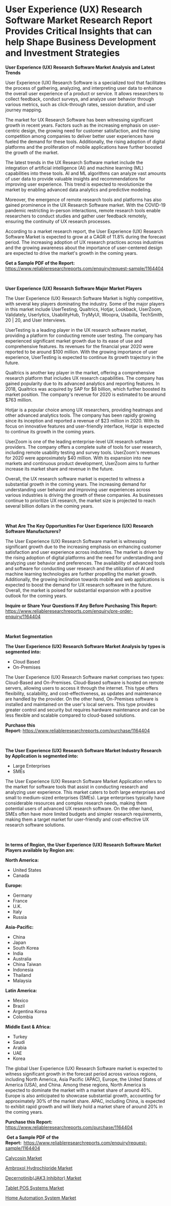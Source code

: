 <p><h1>User Experience (UX) Research Software Market Research Report Provides Critical Insights that can help Shape Business Development and Investment Strategies</h1></p><p><strong>User Experience (UX) Research Software Market Analysis and Latest Trends</strong></p>
<p><p>User Experience (UX) Research Software is a specialized tool that facilitates the process of gathering, analyzing, and interpreting user data to enhance the overall user experience of a product or service. It allows researchers to collect feedback, conduct surveys, and analyze user behavior through various metrics, such as click-through rates, session duration, and user journey mapping.</p><p>The market for UX Research Software has been witnessing significant growth in recent years. Factors such as the increasing emphasis on user-centric design, the growing need for customer satisfaction, and the rising competition among companies to deliver better user experiences have fueled the demand for these tools. Additionally, the rising adoption of digital platforms and the proliferation of mobile applications have further boosted the growth of the market.</p><p>The latest trends in the UX Research Software market include the integration of artificial intelligence (AI) and machine learning (ML) capabilities into these tools. AI and ML algorithms can analyze vast amounts of user data to provide valuable insights and recommendations for improving user experience. This trend is expected to revolutionize the market by enabling advanced data analytics and predictive modeling.</p><p>Moreover, the emergence of remote research tools and platforms has also gained prominence in the UX Research Software market. With the COVID-19 pandemic restricting in-person interactions, remote research tools enable researchers to conduct studies and gather user feedback remotely, ensuring the continuity of UX research processes.</p><p>According to a market research report, the User Experience (UX) Research Software Market is expected to grow at a CAGR of 11.8% during the forecast period. The increasing adoption of UX research practices across industries and the growing awareness about the importance of user-centered design are expected to drive the market's growth in the coming years.</p></p>
<p><strong>Get a Sample PDF of the Report:&nbsp;</strong> <a href="https://www.reliableresearchreports.com/enquiry/request-sample/1164404">https://www.reliableresearchreports.com/enquiry/request-sample/1164404</a></p>
<p>&nbsp;</p>
<p><strong>User Experience (UX) Research Software Major Market Players</strong></p>
<p><p>The User Experience (UX) Research Software Market is highly competitive, with several key players dominating the industry. Some of the major players in this market include UserTesting, Qualtrics, Hotjar, Lookback, UserZoom, Validately, Userlytics, UsabilityHub, TryMyUI, Woopra, Usabilla, TechSmith, 20 | 20, and User Interviews.</p><p>UserTesting is a leading player in the UX research software market, providing a platform for conducting remote user testing. The company has experienced significant market growth due to its ease of use and comprehensive features. Its revenues for the financial year 2020 were reported to be around $100 million. With the growing importance of user experience, UserTesting is expected to continue its growth trajectory in the future.</p><p>Qualtrics is another key player in the market, offering a comprehensive research platform that includes UX research capabilities. The company has gained popularity due to its advanced analytics and reporting features. In 2018, Qualtrics was acquired by SAP for $8 billion, which further boosted its market position. The company's revenue for 2020 is estimated to be around $763 million.</p><p>Hotjar is a popular choice among UX researchers, providing heatmaps and other advanced analytics tools. The company has been rapidly growing since its inception and reported a revenue of $23 million in 2020. With its focus on innovative features and user-friendly interface, Hotjar is expected to continue its growth in the coming years.</p><p>UserZoom is one of the leading enterprise-level UX research software providers. The company offers a complete suite of tools for user research, including remote usability testing and survey tools. UserZoom's revenues for 2020 were approximately $40 million. With its expansion into new markets and continuous product development, UserZoom aims to further increase its market share and revenue in the future.</p><p>Overall, the UX research software market is expected to witness a substantial growth in the coming years. The increasing demand for understanding user behavior and improving user experiences across various industries is driving the growth of these companies. As businesses continue to prioritize UX research, the market size is projected to reach several billion dollars in the coming years.</p></p>
<p>&nbsp;</p>
<p><strong>What Are The Key Opportunities For User Experience (UX) Research Software Manufacturers?</strong></p>
<p><p>The User Experience (UX) Research Software market is witnessing significant growth due to the increasing emphasis on enhancing customer satisfaction and user experience across industries. The market is driven by the rising adoption of digital platforms and the need for understanding and analyzing user behavior and preferences. The availability of advanced tools and software for conducting user research and the utilization of AI and machine learning technologies are further propelling the market growth. Additionally, the growing inclination towards mobile and web applications is expected to boost the demand for UX research software in the future. Overall, the market is poised for substantial expansion with a positive outlook for the coming years.</p></p>
<p><strong>Inquire or Share Your Questions If Any Before Purchasing This Report:</strong> <a href="https://www.reliableresearchreports.com/enquiry/pre-order-enquiry/1164404">https://www.reliableresearchreports.com/enquiry/pre-order-enquiry/1164404</a></p>
<p>&nbsp;</p>
<p><strong>Market Segmentation</strong></p>
<p><strong>The User Experience (UX) Research Software Market Analysis by types is segmented into:</strong></p>
<p><ul><li>Cloud Based</li><li>On-Premises</li></ul></p>
<p><p>The User Experience (UX) Research Software market comprises two types: Cloud-Based and On-Premises. Cloud-Based software is hosted on remote servers, allowing users to access it through the internet. This type offers flexibility, scalability, and cost-effectiveness, as updates and maintenance are handled by the provider. On the other hand, On-Premises software is installed and maintained on the user's local servers. This type provides greater control and security but requires hardware maintenance and can be less flexible and scalable compared to cloud-based solutions.</p></p>
<p><strong>Purchase this Report:&nbsp;</strong><a href="https://www.reliableresearchreports.com/purchase/1164404">https://www.reliableresearchreports.com/purchase/1164404</a></p>
<p>&nbsp;</p>
<p><strong>The User Experience (UX) Research Software Market Industry Research by Application is segmented into:</strong></p>
<p><ul><li>Large Enterprises</li><li>SMEs</li></ul></p>
<p><p>The User Experience (UX) Research Software Market Application refers to the market for software tools that assist in conducting research and analyzing user experience. This market caters to both large enterprises and small to medium-sized enterprises (SMEs). Large enterprises typically have considerable resources and complex research needs, making them potential users of advanced UX research software. On the other hand, SMEs often have more limited budgets and simpler research requirements, making them a target market for user-friendly and cost-effective UX research software solutions.</p></p>
<p>&nbsp;</p>
<p><strong>In terms of Region, the User Experience (UX) Research Software Market Players available by Region are:</strong></p>
<p>
    <p> <strong> North America: </strong>
        <ul>
            <li>United States</li>
            <li>Canada</li>
        </ul>
        </p> 
    <p> <strong> Europe: </strong>
        <ul>
            <li>Germany</li>
            <li>France</li>
            <li>U.K.</li>
            <li>Italy</li>
            <li>Russia</li>
        </ul>
        </p> 
    <p> <strong> Asia-Pacific: </strong>
        <ul>
            <li>China</li>
            <li>Japan</li>
            <li>South Korea</li>
            <li>India</li>
            <li>Australia</li>
            <li>China Taiwan</li>
            <li>Indonesia</li>
            <li>Thailand</li>
            <li>Malaysia</li>
        </ul>
        </p> 
    <p> <strong> Latin America: </strong>
        <ul>
            <li>Mexico</li>
            <li>Brazil</li>
            <li>Argentina Korea</li>
            <li>Colombia</li>
        </ul>
        </p> 
    <p> <strong> Middle East & Africa: </strong>
        <ul>
            <li>Turkey</li>
            <li>Saudi</li>
            <li>Arabia</li>
            <li>UAE</li>
            <li>Korea</li>
        </ul>
    </p>
    </p>
<p><p>The global User Experience (UX) Research Software market is expected to witness significant growth in the forecast period across various regions, including North America, Asia Pacific (APAC), Europe, the United States of America (USA), and China. Among these regions, North America is expected to dominate the market with a market share of around 40%. Europe is also anticipated to showcase substantial growth, accounting for approximately 30% of the market share. APAC, including China, is expected to exhibit rapid growth and will likely hold a market share of around 20% in the coming years.</p></p>
<p><strong>Purchase this Report: </strong><a href="https://www.reliableresearchreports.com/purchase/1164404">https://www.reliableresearchreports.com/purchase/1164404</a></p>
<p>&nbsp;<strong>Get a Sample PDF of the Report:&nbsp;&nbsp;</strong><a href="https://www.reliableresearchreports.com/enquiry/request-sample/1164404">https://www.reliableresearchreports.com/enquiry/request-sample/1164404</a></p>
<p><strong></strong></p>
<p><p><a href="https://medium.com/p/33ef2e47867c/edit">Calycosin Market</a></p><p><a href="https://medium.com/p/2bad1420aee1/edit">Ambroxol Hydrochloride Market</a></p><p><a href="https://medium.com/p/589ab388817a/edit">Decernotinib(JAK3 Inhibitor) Market</a></p><p><a href="https://github.com/marloy8/Market-Research-Report-List-2/blob/main/tablet-pos-systems-market.md">Tablet POS Systems Market</a></p><p><a href="https://github.com/mahnoor2003/Market-Research-Report-List-2/blob/main/home-automation-system-market.md">Home Automation System Market</a></p></p>